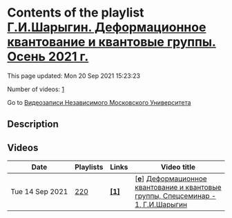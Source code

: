 # Contents of the playlist [Г.И.Шарыгин. Деформационное квантование и квантовые группы. Осень 2021 г.](https://www.youtube.com/playlist?list=PLp9ABVh6_x4HQVO_mX7loCGE_TdLI10xv)

This page updated: Mon 20 Sep 2021 15:23:23

Number of videos: [1](#videos)

Go to [Видеозаписи Независимого Московского Университета](../README.md)

## Description



## Videos

|Date|Playlists|Links|Video title|
|---|---|---|---|
| Tue&nbsp;14&nbsp;Sep&nbsp;2021 | [220](../playlists/220 "Г.И.Шарыгин. Деформационное квантование и квантовые группы. Осень 2021 г.") | [**[1]**](https://ium.mccme.ru/f21/f21-sharygin.html) | [[**e**](https://studio.youtube.com/video/J49dgf7BMa4/edit "Edit")] [Деформационное квантование и квантовые группы, Спецсеминар - 1, Г.И.Шарыгин](https://www.youtube.com/watch?v=J49dgf7BMa4&list=PLp9ABVh6_x4HQVO_mX7loCGE_TdLI10xv "https://ium.mccme.ru/f21/f21-sharygin.html") |
